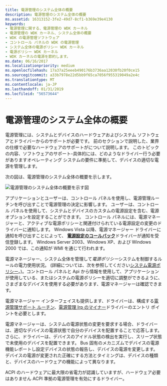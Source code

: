 ```yaml
---
title: 電源管理のシステム全体の概要
description: 電源管理のシステム全体の概要
ms.assetid: 16313152-3fe2-49d7-8cf1-b369e39e4130
keywords:
- 電源管理に関する、電源管理の WDK カーネル
- 電源管理の WDK カーネル、システム全体の概要
- WDK の電源管理ソフトウェア
- コントロール パネルの WDK の電源管理
- システム全体の電源ポリシー WDK カーネル
- 電源ポリシー WDK カーネル
- WDK カーネルの電源を節約します。
ms.date: 06/16/2017
ms.localizationpriority: medium
ms.openlocfilehash: 17a37a25eeeb490176b3736aa12030fb20f0ce15
ms.sourcegitcommit: a33b7978e22d5bb9f65ca7056f955319049a2e4c
ms.translationtype: MT
ms.contentlocale: ja-JP
ms.lasthandoff: 01/31/2019
ms.locfileid: "56573644"
---
```

# <a name="system-wide-overview-of-power-management"></a>電源管理のシステム全体の概要





電源管理には、システムとデバイスのハードウェアおよびシステム ソフトウェアとドライバーからのサポートが必要です。 前のセクションで説明した、業界の仕様で必要なハードウェアのサポートがについて説明します。 このトピックの内容、ソフトウェアのサポート-具体的には、どのようなドライバー行う必要がありますオペレーティング システムの要件に準拠して、デバイスの適切な電源を管理します。

次の図は、電源管理のシステム全体の概要を示します。

![電源管理のシステム全体の概要を示す図](images/power-comp.png)

アプリケーションとユーザーは、コントロール パネルを使用し、電源管理ルーチンを呼び出すことで電源管理の決定に影響します。 ユーザーは、コントロール パネルを使用して、システムとデバイスのカスタムの電源設定を含む、電源オプションを設定することができます。 コントロール パネルには、電源マネージャーと、アクティブな電源ポリシーと関連付けられている電源設定の変更のドライバーに通知します。 Windows Vista 以降、電源マネージャー ドライバーに通知を呼び出すことによって、 [**電源設定のコールバック**](https://msdn.microsoft.com/library/windows/hardware/ff559727)ドライバーが通知を受信登録します。 Windows Server 2003、Windows XP、および Windows 2000 では、この通知が WMI を通じて行われます。

電源マネージャー、システム全体を管理して*電源ポリシー*システムを制御するルールの電力使用状況。 (詳細については、次を参照してください[システム電源ポリシー](system-power-policy.md)。)。コントロール パネルと Api から情報を使用して、アプリケーションが使用している、またはシステムの電源ポリシーを適切に調整ができるように、さまざまなデバイスを使用する必要があります、電源マネージャーは確認できます。

電源マネージャー インターフェイスも提供します、ドライバーは、構成する[電源管理サポート ルーチン](https://msdn.microsoft.com/library/windows/hardware/ff559835)、[電源管理 Irp のマイナー](https://msdn.microsoft.com/library/windows/hardware/ff559822)ドライバーのエントリ ポイントを必要とします。

電源マネージャーは、システムの電源状態の変更を要求する場合、ドライバーは、適切なデバイスの電源状態で自分のデバイスを配置することで応答します。 さらに、ドライバーは、デバイスのアイドル状態の検出を実行し、スリープ状態で未使用のデバイスを配置できます。 Bus 固有のメカニズムでデバイスの電源機能レポートし設定デバイスの状態の報告し、デバイスの電源を変更します。 デバイスの電源が変更された正確にする方法とタイミングは、デバイスの種類と、デバイスのハードウェアの機能によって異なります。

ACPI のハードウェアに最大限の省電力が認識していますが、ハードウェア必要はありません ACPI 準拠の電源管理を有効にするドライバー。

 

 





